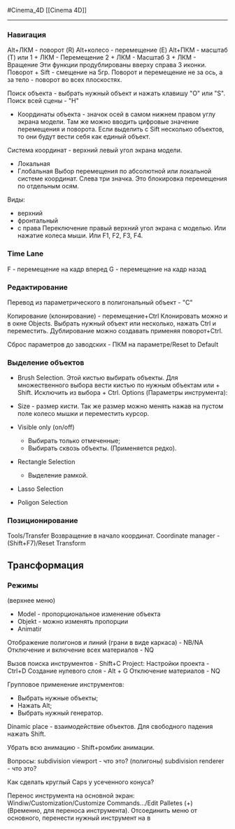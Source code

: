 #Cinema_4D 
[[Cinema 4D]]
____________
### Навигация
Alt+ЛКМ - поворот (R)
Alt+колесо - перемещение (E)
Alt+ПКМ - масштаб (T)
или
1 + ЛКМ - Перемещение
2 + ЛКМ - Масштаб
3 + ЛКМ - Вращение
Эти функции продублированы вверху справа 3 иконки.
Поворот + Sift - смещение на 5гр.
Поворот и перемещение не за ось, а за тело - поворот во всех плоскостях.

Поиск объекта - выбрать нужный объект и нажать клавишу "O" или "S".
Поиск всей сцены - "H"
- Координаты объекта - значок осей в самом нижнем правом углу экрана модели. Там же можно вводить цифровые значение перемещения и поворота. Если выделить с Sift несколько объектов, то они будут вести себя как единый объект.

Система координат - верхний левый угол экрана модели.
- Локальная
- Глобальная
Выбор перемещения по абсолютной или локальной системе координат.
Слева три значка. Это блокировка перемещения по отдельным осям.

Виды: 
- верхний
- фронтальный
- с права
Переключение правый верхний угол экрана с моделью. Или нажатие колеса мыши.
Или F1, F2, F3, F4.
### Time Lane
F - перемещение на кадр вперед
G - перемещение на кадр назад

### Редактирование
Перевод из параметрического в полигональный объект - "C"

Копирование (клонирование) - перемещение+Ctrl
Клонировать можно и в окне Objects. Выбрать нужный объект или несколько, нажать Ctrl и переместить.
Дублирование можно создавать применяя поворот+Ctrl.

Сброс параметров до заводских - ПКМ на параметре/Reset to Default

### Выделение объектов
- Brush Selection. 
	Этой кистью выбирать объекты.
Для множественного выбора вести кистью по нужным объектам или + Shift.
Исключить из выбора + Ctrl.
Options (Параметры инструмента):
- Size - размер кисти. Так же размер можно менять нажав на пустом поле колесо мышки и переместить курсор.
- Visible only (on/off)
	- Выбирать только отмеченные;
	- Выбирать сквозь объекты. (Применяется редко).
	
- Rectangle Selection
	- Выделение рамкой.
- Lasso Selection
- Poligon Selection

### Позиционирование
Tools/Transfer
Возвращение в начало координат. Coordinate manager - (Shift+F7)/Reset Transform


## Трансформация
### Режимы
(верхнее меню)
- Model - пропорциональное изменение объекта
- Objekt - можно изменять пропорции
- Animatir



Отображение полигонов и линий (грани в виде каркаса) - NB/NA
Отключение и включение всех материалов - NQ


Вызов поиска инструментов - Shift+C
Project: Настройки проекта - Ctrl+D
Создание нулевого слоя - Alt + G
Отключение материалов - NQ

Групповое применение инструментов: 
- Выбрать нужные объекты;
- Нажать Alt;
- Выбрать нужный генератор.

Dinamic place - взаимодействие объектов. Для свободного падения нажать Shift.

Убрать всю анимацию - Shift+ромбик анимации.


Вопросы:
subdivision viewport - что это? (полигоны)
subdivision renderer - что это?

Как сделать круглый Caps у усеченного конуса?

Перенос инструмента на основной экран:
Windiw/Customization/Customize Commands.../Edit Palletes (+) (Временно, для переноса инструмента). Отсоединить меню от основного, перенести нужный инструмент на в